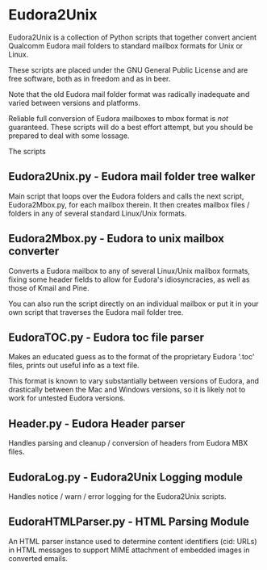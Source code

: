 Eudora2Unix
===========

Eudora2Unix is a collection of Python scripts that together convert
ancient Qualcomm Eudora mail folders to standard mailbox formats for
Unix or Linux.

These scripts are placed under the GNU General Public License and are
free software, both as in freedom and as in beer.

Note that the old Eudora mail folder format was radically inadequate
and varied between versions and platforms.

Reliable full conversion of Eudora mailboxes to mbox format is *not*
guaranteed.  These scripts will do a best effort attempt, but you
should be prepared to deal with some lossage.

The scripts

## Eudora2Unix.py - Eudora mail folder tree walker
        
Main script that loops over the Eudora folders and calls the next
script, Eudora2Mbox.py, for each mailbox therein.
It then creates mailbox files / folders in any of several standard Linux/Unix formats.

## Eudora2Mbox.py - Eudora to unix mailbox converter
        
Converts a Eudora mailbox to any of several Linux/Unix mailbox
formats, fixing some header fields to allow for Eudora's
idiosyncracies, as well as those of Kmail and Pine.

You can also run the script directly on an individual mailbox or put
it in your own script that traverses the Eudora mail folder tree.
        
## EudoraTOC.py - Eudora toc file parser
        
Makes an educated guess as to the format of the proprietary Eudora
'.toc' files, prints out useful info as a text file.

This format is known to vary substantially between versions of Eudora,
and drastically between the Mac and Windows versions, so it is likely
not to work for untested Eudora versions.
        
## Header.py - Eudora Header parser
        
Handles parsing and cleanup / conversion of headers from Eudora MBX files.
        
## EudoraLog.py - Eudora2Unix Logging module

Handles notice / warn / error logging for the Eudora2Unix scripts.

## EudoraHTMLParser.py - HTML Parsing Module

An HTML parser instance used to determine content identifiers
(cid: URLs) in HTML messages to support MIME attachment of
embedded images in converted emails.
        
